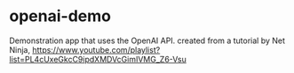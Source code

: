 # openai-demo
Demonstration app that uses the OpenAI API. created from a tutorial by Net Ninja, https://www.youtube.com/playlist?list=PL4cUxeGkcC9ipdXMDVcGimIVMG_Z6-Vsu
